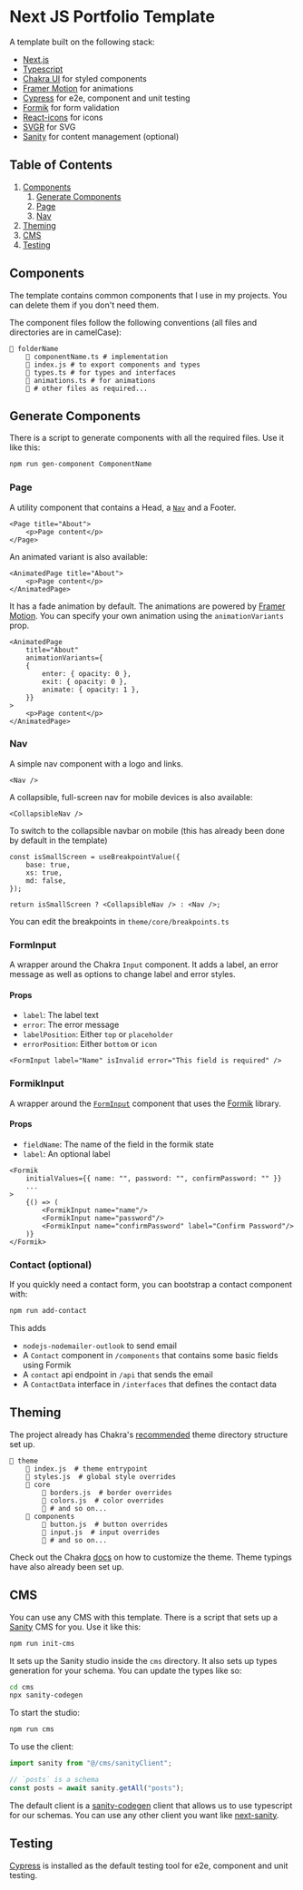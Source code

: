 # Next JS Portfolio Template

A template built on the following stack:

-   [Next.js](https://nextjs.org/)
-   [Typescript](https://www.typescriptlang.org/)
-   [Chakra UI](https://chakra-ui.com/) for styled components
-   [Framer Motion](https://framer.com/motion/) for animations
-   [Cypress](https://cypress.io/) for e2e, component and unit testing
-   [Formik](https://jaredpalmer.com/formik/) for form validation
-   [React-icons](https://react-icons.netlify.com/) for icons
-   [SVGR](https://react-svgr.com/) for SVG
-   [Sanity](https://www.sanity.io/) for content management (optional)

## Table of Contents

1. [Components](#components)
    1. [Generate Components](#generate-components)
    1. [Page](#page)
    1. [Nav](#nav)
1. [Theming](#theming)
1. [CMS](#cms)
1. [Testing](#testing)

## Components

The template contains common components that I use in my projects. You can delete them if you don't need them.

The component files follow the following conventions (all files and directories are in camelCase):

```
📁 folderName
    📄 componentName.ts # implementation
    📄 index.js # to export components and types
    📄 types.ts # for types and interfaces
    📄 animations.ts # for animations
    📄 # other files as required...
```

## Generate Components

There is a script to generate components with all the required files. Use it like this:

```bash
npm run gen-component ComponentName
```

### Page

A utility component that contains a Head, a [`Nav`](#nav) and a Footer.

```tsx
<Page title="About">
    <p>Page content</p>
</Page>
```

An animated variant is also available:

```tsx
<AnimatedPage title="About">
    <p>Page content</p>
</AnimatedPage>
```

It has a fade animation by default. The animations are powered by [Framer Motion](https://framer.com/motion/). You can specify your own animation using the `animationVariants` prop.

```tsx
<AnimatedPage
    title="About"
    animationVariants={
    {
        enter: { opacity: 0 },
        exit: { opacity: 0 },
        animate: { opacity: 1 },
    }}
>
    <p>Page content</p>
</AnimatedPage>
```

### Nav

A simple nav component with a logo and links.

```tsx
<Nav />
```

A collapsible, full-screen nav for mobile devices is also available:

```tsx
<CollapsibleNav />
```

To switch to the collapsible navbar on mobile (this has already been done by default in the template)

```tsx
const isSmallScreen = useBreakpointValue({
    base: true,
    xs: true,
    md: false,
});

return isSmallScreen ? <CollapsibleNav /> : <Nav />;
```

You can edit the breakpoints in `theme/core/breakpoints.ts`

### FormInput
A wrapper around the Chakra `Input` component. It adds a label, an error message as well as options to change label and error styles.
#### Props
-   `label`: The label text
-   `error`: The error message
-   `labelPosition`: Either `top` or `placeholder`
-   `errorPosition`: Either `bottom` or `icon`

```tsx
<FormInput label="Name" isInvalid error="This field is required" />
```
### FormikInput
A wrapper around the [`FormInput`](#forminput) component that uses the [Formik](https://jaredpalmer.com/formik/) library.

#### Props
-   `fieldName`: The name of the field in the formik state
-   `label`: An optional label

```tsx
<Formik
    initialValues={{ name: "", password: "", confirmPassword: "" }}
    ...
>
    {() => (
        <FormikInput name="name"/>
        <FormikInput name="password"/>
        <FormikInput name="confirmPassword" label="Confirm Password"/>
    )}
</Formik>
```
### Contact (optional)
If you quickly need a contact form, you can bootstrap a contact component with:
```bash
npm run add-contact
```
This adds
- `nodejs-nodemailer-outlook` to send email
- A `Contact` component in `/components` that contains some basic fields using Formik
- A `contact` api endpoint in `/api` that sends the email
- A `ContactData` interface in `/interfaces` that defines the contact data

## Theming

The project already has Chakra's [recommended](https://chakra-ui.com/docs/styled-system/customize-theme#scaling-out-your-project) theme directory structure set up.

```
📁 theme
    📄 index.js  # theme entrypoint
    📄 styles.js  # global style overrides
    📁 core
        📄 borders.js  # border overrides
        📄 colors.js  # color overrides
        📄 # and so on...
    📁 components
        📄 button.js  # button overrides
        📄 input.js  # input overrides
        📄 # and so on...
```

Check out the Chakra [docs](https://chakra-ui.com/docs/styled-system/customize-theme) on how to customize the theme.
Theme typings have also already been set up.

## CMS

You can use any CMS with this template. There is a script that sets up a [Sanity](https://www.sanity.io/) CMS for you. Use it like this:

```bash
npm run init-cms
```

It sets up the Sanity studio inside the `cms` directory. It also sets up types generation for your schema. You can update the types like so:

```bash
cd cms
npx sanity-codegen
```

To start the studio:

```bash
npm run cms
```

To use the client:

```ts
import sanity from "@/cms/sanityClient";

// `posts` is a schema
const posts = await sanity.getAll("posts");
```

The default client is a [sanity-codegen](https://www.sanity.io/plugins/sanity-codegen) client that allows us to use typescript for our schemas. You can use any other client you want like [next-sanity](https://github.com/sanity-io/next-sanity).

## Testing

[Cypress](https://cypress.io/) is installed as the default testing tool for e2e, component and unit testing.
